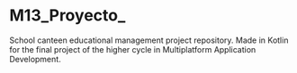 # M13_Proyecto_
School canteen educational management project repository. 
Made in Kotlin for the final project of the higher cycle in Multiplatform Application Development.
